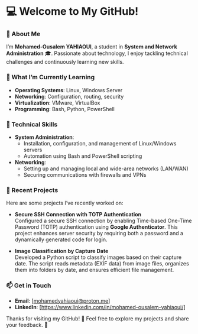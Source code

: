 # 💻 Welcome to My GitHub!

### 👋 About Me
I’m **Mohamed-Ousalem YAHIAOUI**, a student in **System and Network Administration** 🎓. Passionate about technology, I enjoy tackling technical challenges and continuously learning new skills.

### 🌱 What I’m Currently Learning
- **Operating Systems**: Linux, Windows Server
- **Networking**: Configuration, routing, security
- **Virtualization**: VMware, VirtualBox
- **Programming**: Bash, Python, PowerShell

### 🔧 Technical Skills
- **System Administration**:
  - Installation, configuration, and management of Linux/Windows servers
  - Automation using Bash and PowerShell scripting
- **Networking**:
  - Setting up and managing local and wide-area networks (LAN/WAN)
  - Securing communications with firewalls and VPNs

### 📂 Recent Projects
Here are some projects I’ve recently worked on:
- **Secure SSH Connection with TOTP Authentication**  
  Configured a secure SSH connection by enabling Time-based One-Time Password (TOTP) authentication using **Google Authenticator**. This project enhances server security by requiring both a password and a dynamically generated code for login.

- **Image Classification by Capture Date**  
  Developed a Python script to classify images based on their capture date. The script reads metadata (EXIF data) from image files, organizes them into folders by date, and ensures efficient file management.

### 📫 Get in Touch
- **Email**: [mohamedyahiaoui@proton.me]
- **LinkedIn**: [https://www.linkedin.com/in/mohamed-ousalem-yahiaoui/]

Thanks for visiting my GitHub! 🚀 Feel free to explore my projects and share your feedback. 🤝

